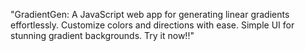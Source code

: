 "GradientGen: A JavaScript web app for generating linear gradients effortlessly. Customize colors and directions with ease. Simple UI for stunning gradient backgrounds. Try it now!!"
